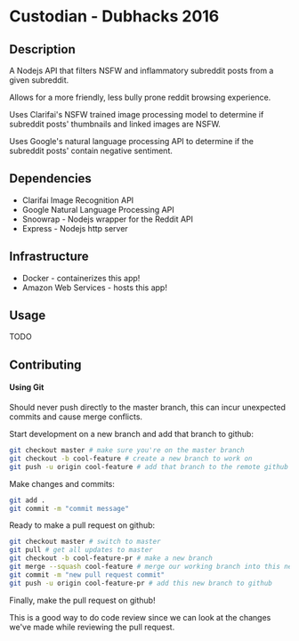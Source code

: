 # Custodian - Dubhacks 2016

## Description

A Nodejs API that filters NSFW and inflammatory subreddit
posts from a given subreddit.

Allows for a more friendly, less bully prone reddit browsing
experience.

Uses Clarifai's NSFW trained image processing model to determine
if subreddit posts' thumbnails and linked images are NSFW.

Uses Google's natural language processing API to determine if the subreddit posts' contain negative sentiment.


## Dependencies

* Clarifai Image Recognition API
* Google Natural Language Processing API
* Snoowrap - Nodejs wrapper for the Reddit API
* Express - Nodejs http server

## Infrastructure

* Docker - containerizes this app!
* Amazon Web Services - hosts this app!

## Usage

TODO

## Contributing

#### Using Git

Should never push directly to the master branch, this can
incur unexpected commits and cause merge conflicts.

Start development on a new branch and add that branch to github:

```sh
git checkout master # make sure you're on the master branch
git checkout -b cool-feature # create a new branch to work on
git push -u origin cool-feature # add that branch to the remote github repo
```

Make changes and commits:

```sh
git add .
git commit -m "commit message"
```

Ready to make a pull request on github:

```sh
git checkout master # switch to master
git pull # get all updates to master
git checkout -b cool-feature-pr # make a new branch
git merge --squash cool-feature # merge our working branch into this new branch that has master's updates
git commit -m "new pull request commit"
git push -u origin cool-feature-pr # add this new branch to github
```

Finally, make the pull request on github!

This is a good way to do code review since we can look at the changes
we've made while reviewing the pull request.
